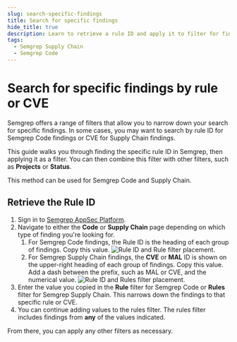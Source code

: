 ```yaml
---
slug: search-specific-findings
title: Search for specific findings
hide_title: true
description: Learn to retrieve a rule ID and apply it to filter for findings from a specific rule across all your projects.
tags:
  - Semgrep Supply Chain
  - Semgrep Code
---
```


# Search for specific findings by rule or CVE

Semgrep offers a range of filters that allow you to narrow down your search for specific findings. In some cases, you may want to search by rule ID for Semgrep Code findings or CVE for Supply Chain findings.

This guide walks you through finding the specific rule ID in Semgrep, then applying it as a filter. You can then combine this filter with other filters, such as **Projects** or **Status**.

This method can be used for Semgrep Code and Supply Chain.

## Retrieve the Rule ID

1. Sign in to [<i class="fas fa-external-link fa-xs"></i> Semgrep AppSec Platform](https://semgrep.dev/login).
1. Navigate to either the **Code** or **Supply Chain** page depending on which type of finding you're looking for.
    1. For Semgrep Code findings, the Rule ID is the heading of each group of findings. Copy this value.
    ![Rule ID and Rule filter placement.](/img/code-ruleID.png)
    1. For Semgrep Supply Chain findings, the **CVE** or **MAL** ID is shown on the upper-right heading of each group of findings. Copy this value. Add a dash between the prefix, such as MAL or CVE, and the numerical value.
    ![Rule ID and Rules filter placement.](/img/sca-ruleid.png)
1. Enter the value you copied in the **Rule** filter for Semgrep Code or **Rules** filter for Semgrep Supply Chain. This narrows down the findings to that specific rule or CVE.
1. You can continue adding values to the rules filter. The rules filter includes findings from **any** of the values indicated.

From there, you can apply any other filters as necessary.
